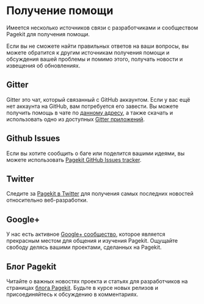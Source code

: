 # Получение помощи

<p class="uk-article-lead">Имеется несколько источников связи с разработчиками и сообществом Pagekit для получения помощи.</p>

Если вы не сможете найти правильных ответов на ваши вопросы, вы можете обратится к другим источникам получения помощи и обсуждения вашей проблемы и помимо этого, получать новости и извещения об обновлениях.

## Gitter

Gitter это чат, который связанный с GitHub аккаунтом. Если у вас ещё нет аккаунта на GitHub, вам потребуется его завести. Вы можете получить помощь в чате по [данному адресу](https://gitter.im/pagekit/pagekit), а также скачать и использовать одно из доступных [Gitter приложений](https://gitter.im/apps).

## Github Issues

Если вы хотите сообщить о баге или поделится вашими идеями, вы можете использовать [Pagekit GitHub Issues tracker](https://github.com/pagekit/pagekit/issues).

## Twitter

Следите за [Pagekit в Twitter](https://twitter.com/pagekit) для получения самых последних новостей относительно веб-разработки.

## Google+

У нас есть активное [Google+ сообщество](https://plus.google.com/communities/104125443335488004107), которое является прекрасным местом для общения и изучения Pagekit. Ощущайте свободу делясь вашими проектами, сделанных на Pagekit.

## Блог Pagekit

Читайте о важных новостях проекта и статьях для разработчиков на страницах [блога Pagekit](http://pagekit.com/blog). Будьте в курсе новых релизов и присоединяйтесь к обсуждению в комментариях.
